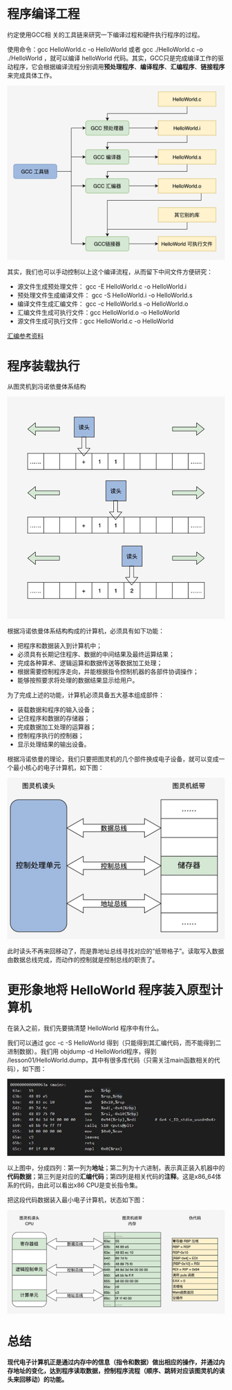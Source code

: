 # 程序编译工程

约定使⽤GCC相 关的⼯具链来研究⼀下编译过程和硬件执⾏程序的过程。

使⽤命令：gcc HelloWorld.c -o HelloWorld 或者 gcc ./HelloWorld.c -o ./HelloWorld ，就可以编译 helloWorld 代码。其实，GCC只是完成编译⼯作的驱动程序，它会根据编译流程分别调⽤**预处理程序**、**编译程序**、**汇编程序**、**链接程序**来完成具体⼯作。

![gcc](gcc.jpg)

其实，我们也可以手动控制以上这个编译流程，从而留下中间文件方便研究：

- 源文件生成预处理文件： gcc -E HelloWorld.c -o HelloWorld.i
- 预处理文件生成编译文件： gcc -S HelloWorld.i -o HelloWorld.s
- 编译文件生成汇编文件： gcc -c HelloWorld.s -o HelloWorld.o
- 汇编文件生成可执行文件：gcc HelloWorld.o -o HelloWorld
- 源文件生成可执行文件：gcc HelloWorld.c -o HelloWorld



[汇编参考资料](https://blog.csdn.net/u013570834/article/details/108753839)



# 程序装载执行

从图灵机到冯诺依曼体系结构

![tuling](tuling.jpg)

根据冯诺依曼体系结构构成的计算机，必须具有如下功能：

- 把程序和数据装入到计算机中；
- 必须具有长期记住程序、数据的中间结果及最终运算结果；
- 完成各种算术、逻辑运算和数据传送等数据加工处理；
- 根据需要控制程序走向，并能根据指令控制机器的各部件协调操作；
- 能够按照要求将处理的数据结果显示给用户。

为了完成上述的功能，计算机必须具备五大基本组成部件：

- 装载数据和程序的输入设备；
- 记住程序和数据的存储器；
- 完成数据加工处理的运算器；
- 控制程序执行的控制器；
- 显示处理结果的输出设备。

根据冯诺依曼的理论，我们只要把图灵机的几个部件换成电子设备，就可以变成一个最小核心的电子计算机，如下图：

![fengnuoyiman](fengnuoyiman.jpg)

此时读头不再来回移动了，而是靠地址总线寻找对应的“纸带格子”。读取写入数据由数据总线完成，而动作的控制就是控制总线的职责了。

# 更形象地将 HelloWorld 程序装入原型计算机

在装入之前，我们先要搞清楚 HelloWorld 程序中有什么。

我们可以通过 gcc -c -S HelloWorld 得到（只能得到其汇编代码，而不能得到二进制数据）。我们用 objdump -d HelloWorld程序，得到 /lesson01/HelloWorld.dump，其中有很多库代码（只需关注main函数相关的代码），如下图：

![hellodump](hellodump.jpeg)

以上图中，分成四列：第一列为**地址**；第二列为十六进制，表示真正装入机器中的**代码数据**；第三列是对应的**汇编代码**；第四列是相关代码的**注释**。这是x86_64体系的代码，由此可以看出x86 CPU是变长指令集。

把这段代码数据装入最小电子计算机，状态如下图：

![load](load.jpg)



# 总结

**现代电子计算机正是通过内存中的信息（指令和数据）做出相应的操作，并通过内存地址的变化，达到程序读取数据，控制程序流程（顺序、跳转对应该图灵机的读头来回移动）的功能。**